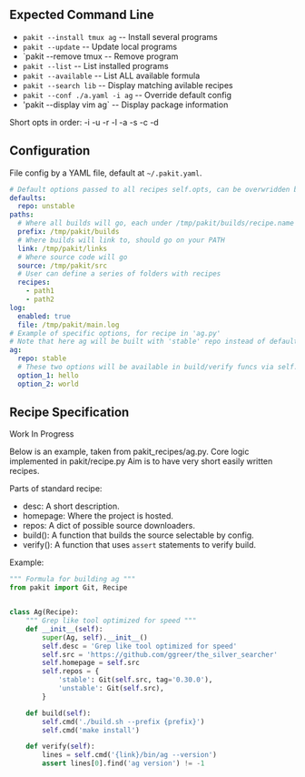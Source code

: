 ## Expected Command Line

* `pakit --install tmux ag`       -- Install several programs
* `pakit --update`                -- Update local programs
* `pakit --remove tmux            -- Remove program
* `pakit --list`                  -- List installed programs
* `pakit --available`             -- List ALL available formula
* `pakit --search lib`            -- Display matching avilable recipes
* `pakit --conf ./a.yaml -i ag`   -- Override default config
* 'pakit --display vim ag`        -- Display package information

Short opts in order: -i -u -r -l -a -s -c -d

## Configuration

File config by a YAML file, default at `~/.pakit.yaml`.

```yaml
# Default options passed to all recipes self.opts, can be overwridden by specific opts.
defaults:
  repo: unstable
paths:
  # Where all builds will go, each under /tmp/pakit/builds/recipe.name folder
  prefix: /tmp/pakit/builds
  # Where builds will link to, should go on your PATH
  link: /tmp/pakit/links
  # Where source code will go
  source: /tmp/pakit/src
  # User can define a series of folders with recipes
  recipes:
    - path1
    - path2
log:
  enabled: true
  file: /tmp/pakit/main.log
# Example of specific options, for recipe in 'ag.py'
# Note that here ag will be built with 'stable' repo instead of default.
ag:
  repo: stable
  # These two options will be available in build/verify funcs via self.opts.
  option_1: hello
  option_2: world
```

## Recipe Specification

Work In Progress

Below is an example, taken from pakit_recipes/ag.py.
Core logic implemented in pakit/recipe.py
Aim is to have very short easily written recipes.

Parts of standard recipe:
* desc: A short description.
* homepage: Where the project is hosted.
* repos: A dict of possible source downloaders.
* build(): A function that builds the source selectable by config.
* verify(): A function that uses `assert` statements to verify build.

Example:
```py
""" Formula for building ag """
from pakit import Git, Recipe


class Ag(Recipe):
    """ Grep like tool optimized for speed """
    def __init__(self):
        super(Ag, self).__init__()
        self.desc = 'Grep like tool optimized for speed'
        self.src = 'https://github.com/ggreer/the_silver_searcher'
        self.homepage = self.src
        self.repos = {
            'stable': Git(self.src, tag='0.30.0'),
            'unstable': Git(self.src),
        }

    def build(self):
        self.cmd('./build.sh --prefix {prefix}')
        self.cmd('make install')

    def verify(self):
        lines = self.cmd('{link}/bin/ag --version')
        assert lines[0].find('ag version') != -1
```

